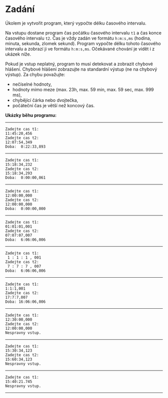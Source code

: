 # Zadání

Úkolem je vytvořit program, který vypočte délku časového intervalu.

Na vstupu dostane program čas počátku časového intervalu `t1` a čas konce časového intervalu `t2`. Čas je vždy zadán ve formátu `h:m:s,ms` (hodina, minuta, sekunda, zlomek sekund). Program vypočte délku tohoto časového intervalu a zobrazí ji ve formátu `h:m:s,ms`. Očekávané chování je vidět i z ukázek níže.

Pokud je vstup neplatný, program to musí detekovat a zobrazit chybové hlášení. Chybové hlášení zobrazujte na standardní výstup (ne na chybový výstup). Za chybu považujte:

-   nečíselné hodnoty,
-   hodnoty mimo meze (max. 23h, max. 59 min, max. 59 sec, max. 999 ms),
-   chybějící čárka nebo dvojtečka,
-   počáteční čas je větší než koncový čas.

**Ukázky běhu programu:**

___

```
Zadejte cas t1:
11:45:20,456
Zadejte cas t2:
12:07:54,349
Doba:  0:22:33,893

```

___

```
Zadejte cas t1:
15:18:34,232
Zadejte cas t2:
15:18:34,293
Doba:  0:00:00,061

```

___

```
Zadejte cas t1:
12:00:00,000
Zadejte cas t2:
12:00:00,000
Doba:  0:00:00,000

```

___

```
Zadejte cas t1:
01:01:01,001
Zadejte cas t2:
07:07:07,007
Doba:  6:06:06,006

```

___

```
Zadejte cas t1:
 1 : 1 : 1 , 001
Zadejte cas t2:
 7 : 7 : 7 , 007
Doba:  6:06:06,006

```

___

```
Zadejte cas t1:
1:1:1,001
Zadejte cas t2:
17:7:7,007
Doba: 16:06:06,006

```

___

```
Zadejte cas t1:
12:30:00,000
Zadejte cas t2:
12:00:00,000
Nespravny vstup.

```

___

```
Zadejte cas t1:
15:30:34,123
Zadejte cas t2:
15:60:34,123
Nespravny vstup.

```

___

```
Zadejte cas t1:
15:40:21.745
Nespravny vstup.

```

___

